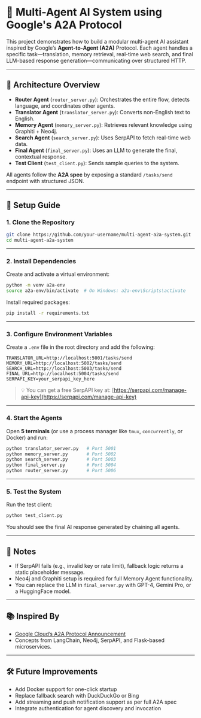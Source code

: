 # 🧠 Multi-Agent AI System using Google's A2A Protocol

This project demonstrates how to build a modular multi-agent AI assistant inspired by Google’s **Agent-to-Agent (A2A)** Protocol. Each agent handles a specific task—translation, memory retrieval, real-time web search, and final LLM-based response generation—communicating over structured HTTP.

---

## 📐 Architecture Overview

- **Router Agent** (`router_server.py`): Orchestrates the entire flow, detects language, and coordinates other agents.
- **Translator Agent** (`translator_server.py`): Converts non-English text to English.
- **Memory Agent** (`memory_server.py`): Retrieves relevant knowledge using Graphiti + Neo4j.
- **Search Agent** (`search_server.py`): Uses SerpAPI to fetch real-time web data.
- **Final Agent** (`final_server.py`): Uses an LLM to generate the final, contextual response.
- **Test Client** (`test_client.py`): Sends sample queries to the system.

All agents follow the **A2A spec** by exposing a standard `/tasks/send` endpoint with structured JSON.

---

## 🚀 Setup Guide

### 1. Clone the Repository

```bash
git clone https://github.com/your-username/multi-agent-a2a-system.git
cd multi-agent-a2a-system
```

---

### 2. Install Dependencies

Create and activate a virtual environment:

```bash
python -m venv a2a-env
source a2a-env/bin/activate  # On Windows: a2a-env\Scripts\activate
```

Install required packages:

```bash
pip install -r requirements.txt
```

---

### 3. Configure Environment Variables

Create a `.env` file in the root directory and add the following:

```env
TRANSLATOR_URL=http://localhost:5001/tasks/send
MEMORY_URL=http://localhost:5002/tasks/send
SEARCH_URL=http://localhost:5003/tasks/send
FINAL_URL=http://localhost:5004/tasks/send
SERPAPI_KEY=your_serpapi_key_here
```

> 💡 You can get a free SerpAPI key at: [https://serpapi.com/manage-api-key](https://serpapi.com/manage-api-key)

---

### 4. Start the Agents

Open **5 terminals** (or use a process manager like `tmux`, `concurrently`, or Docker) and run:

```bash
python translator_server.py   # Port 5001
python memory_server.py       # Port 5002
python search_server.py       # Port 5003
python final_server.py        # Port 5004
python router_server.py       # Port 5006
```

---

### 5. Test the System

Run the test client:

```bash
python test_client.py
```

You should see the final AI response generated by chaining all agents.

---

## 📎 Notes

- If SerpAPI fails (e.g., invalid key or rate limit), fallback logic returns a static placeholder message.
- Neo4j and Graphiti setup is required for full Memory Agent functionality.
- You can replace the LLM in `final_server.py` with GPT-4, Gemini Pro, or a HuggingFace model.

---

## 📚 Inspired By

- [Google Cloud’s A2A Protocol Announcement](https://cloud.google.com/blog/products/ai-machine-learning/announcing-the-agent2agent-protocol-a2a)
- Concepts from LangChain, Neo4j, SerpAPI, and Flask-based microservices.

---

## 🛠️ Future Improvements

- Add Docker support for one-click startup  
- Replace fallback search with DuckDuckGo or Bing  
- Add streaming and push notification support as per full A2A spec  
- Integrate authentication for agent discovery and invocation  

